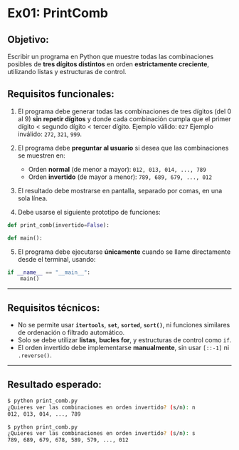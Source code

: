 # Ex01: PrintComb

## Objetivo:

Escribir un programa en Python que muestre todas las combinaciones posibles de **tres dígitos distintos** en orden **estrictamente creciente**, utilizando listas y estructuras de control.

## Requisitos funcionales:

1. El programa debe generar todas las combinaciones de tres dígitos (del 0 al 9) **sin repetir dígitos** y donde cada combinación cumpla que el primer dígito < segundo dígito < tercer dígito.
   Ejemplo válido: `027`
   Ejemplo inválido: `272`, `321`, `999`.

2. El programa debe **preguntar al usuario** si desea que las combinaciones se muestren en:

   - Orden **normal** (de menor a mayor): `012, 013, 014, ..., 789`
   - Orden **invertido** (de mayor a menor): `789, 689, 679, ..., 012`

3. El resultado debe mostrarse en pantalla, separado por comas, en una sola línea.

4. Debe usarse el siguiente prototipo de funciones:

```python
def print_comb(invertido=False):
```

```python
def main():
```

5. El programa debe ejecutarse **únicamente** cuando se llame directamente desde el terminal, usando:

```python
if __name__ == "__main__":
    main()
```

---

## Requisitos técnicos:

- No se permite usar **`itertools`**, **`set`**, **`sorted`**, **`sort()`**, ni funciones similares de ordenación o filtrado automático.
- Solo se debe utilizar **listas**, **bucles for**, y estructuras de control como `if`.
- El orden invertido debe implementarse **manualmente**, sin usar `[::-1]` ni `.reverse()`.

---

## Resultado esperado:

```bash
$ python print_comb.py
¿Quieres ver las combinaciones en orden invertido? (s/n): n
012, 013, 014, ..., 789

$ python print_comb.py
¿Quieres ver las combinaciones en orden invertido? (s/n): s
789, 689, 679, 678, 589, 579, ..., 012
```
